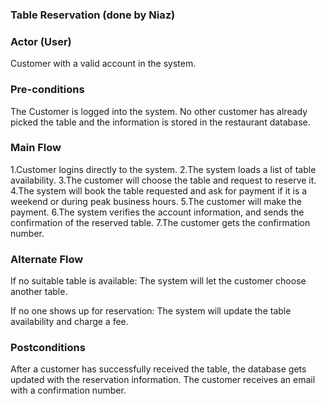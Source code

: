  ### Table Reservation (done by Niaz)

### Actor (User)
Customer with a valid account in the system.

### Pre-conditions
The Customer is logged into the system. No other customer has already picked the table and the information is stored in the restaurant database. 

### Main Flow
1.Customer logins directly to the system.
2.The system loads a list of table availability.
3.The customer will choose the table and request to reserve it. 
4.The system will book the table requested and ask for payment if it is a weekend or during peak business hours. 
5.The customer will make the payment.
6.The system verifies the account information, and sends the confirmation of the reserved table. 
7.The customer gets the confirmation number. 

### Alternate Flow
If no suitable table is available:
The system will let the customer choose another table.

If no one shows up for reservation:
The system will update the table availability and charge a fee.

### Postconditions
After a customer has successfully received the table, the database gets updated with the reservation information. The customer receives an email with a confirmation number. 



